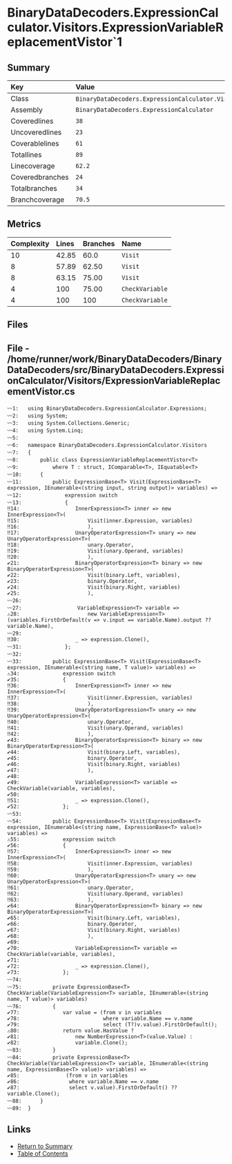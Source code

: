 ﻿# BinaryDataDecoders.ExpressionCalculator.Visitors.ExpressionVariableReplacementVistor`1

## Summary

| Key             | Value                                                                                    |
| :-------------- | :--------------------------------------------------------------------------------------- |
| Class           | `BinaryDataDecoders.ExpressionCalculator.Visitors.ExpressionVariableReplacementVistor`1` |
| Assembly        | `BinaryDataDecoders.ExpressionCalculator`                                                |
| Coveredlines    | `38`                                                                                     |
| Uncoveredlines  | `23`                                                                                     |
| Coverablelines  | `61`                                                                                     |
| Totallines      | `89`                                                                                     |
| Linecoverage    | `62.2`                                                                                   |
| Coveredbranches | `24`                                                                                     |
| Totalbranches   | `34`                                                                                     |
| Branchcoverage  | `70.5`                                                                                   |

## Metrics

| Complexity | Lines | Branches | Name            |
| :--------- | :---- | :------- | :-------------- |
| 10         | 42.85 | 60.0     | `Visit`         |
| 8          | 57.89 | 62.50    | `Visit`         |
| 8          | 63.15 | 75.00    | `Visit`         |
| 4          | 100   | 75.00    | `CheckVariable` |
| 4          | 100   | 100      | `CheckVariable` |

## Files

## File - /home/runner/work/BinaryDataDecoders/BinaryDataDecoders/src/BinaryDataDecoders.ExpressionCalculator/Visitors/ExpressionVariableReplacementVistor.cs

```CSharp
〰1:   using BinaryDataDecoders.ExpressionCalculator.Expressions;
〰2:   using System;
〰3:   using System.Collections.Generic;
〰4:   using System.Linq;
〰5:   
〰6:   namespace BinaryDataDecoders.ExpressionCalculator.Visitors
〰7:   {
〰8:       public class ExpressionVariableReplacementVistor<T>
〰9:           where T : struct, IComparable<T>, IEquatable<T>
〰10:      {
〰11:          public ExpressionBase<T> Visit(ExpressionBase<T> expression, IEnumerable<(string input, string output)> variables) =>
〰12:              expression switch
〰13:              {
‼14:                  InnerExpression<T> inner => new InnerExpression<T>(
‼15:                      Visit(inner.Expression, variables)
‼16:                      ),
‼17:                  UnaryOperatorExpression<T> unary => new UnaryOperatorExpression<T>(
‼18:                      unary.Operator,
‼19:                      Visit(unary.Operand, variables)
‼20:                      ),
✔21:                  BinaryOperatorExpression<T> binary => new BinaryOperatorExpression<T>(
✔22:                      Visit(binary.Left, variables),
✔23:                      binary.Operator,
✔24:                      Visit(binary.Right, variables)
✔25:                      ),
〰26:  
〰27:                  VariableExpression<T> variable =>
⚠28:                      new VariableExpression<T>(variables.FirstOrDefault(v => v.input == variable.Name).output ?? variable.Name),
〰29:  
‼30:                  _ => expression.Clone(),
〰31:              };
〰32:  
〰33:          public ExpressionBase<T> Visit(ExpressionBase<T> expression, IEnumerable<(string name, T value)> variables) =>
⚠34:              expression switch
✔35:              {
‼36:                  InnerExpression<T> inner => new InnerExpression<T>(
‼37:                      Visit(inner.Expression, variables)
‼38:                      ),
‼39:                  UnaryOperatorExpression<T> unary => new UnaryOperatorExpression<T>(
‼40:                      unary.Operator,
‼41:                      Visit(unary.Operand, variables)
‼42:                      ),
✔43:                  BinaryOperatorExpression<T> binary => new BinaryOperatorExpression<T>(
✔44:                      Visit(binary.Left, variables),
✔45:                      binary.Operator,
✔46:                      Visit(binary.Right, variables)
✔47:                      ),
✔48:  
✔49:                  VariableExpression<T> variable => CheckVariable(variable, variables),
✔50:  
‼51:                  _ => expression.Clone(),
✔52:              };
〰53:  
〰54:          public ExpressionBase<T> Visit(ExpressionBase<T> expression, IEnumerable<(string name, ExpressionBase<T> value)> variables) =>
⚠55:              expression switch
✔56:              {
‼57:                  InnerExpression<T> inner => new InnerExpression<T>(
‼58:                      Visit(inner.Expression, variables)
‼59:                      ),
‼60:                  UnaryOperatorExpression<T> unary => new UnaryOperatorExpression<T>(
‼61:                      unary.Operator,
‼62:                      Visit(unary.Operand, variables)
‼63:                      ),
✔64:                  BinaryOperatorExpression<T> binary => new BinaryOperatorExpression<T>(
✔65:                      Visit(binary.Left, variables),
✔66:                      binary.Operator,
✔67:                      Visit(binary.Right, variables)
✔68:                      ),
✔69:  
✔70:                  VariableExpression<T> variable => CheckVariable(variable, variables),
✔71:  
✔72:                  _ => expression.Clone(),
✔73:              };
〰74:  
〰75:          private ExpressionBase<T> CheckVariable(VariableExpression<T> variable, IEnumerable<(string name, T value)> variables)
〰76:          {
✔77:              var value = (from v in variables
✔78:                           where variable.Name == v.name
✔79:                           select (T?)v.value).FirstOrDefault();
⚠80:              return value.HasValue ?
✔81:                  new NumberExpression<T>(value.Value) :
✔82:                  variable.Clone();
〰83:          }
〰84:          private ExpressionBase<T> CheckVariable(VariableExpression<T> variable, IEnumerable<(string name, ExpressionBase<T> value)> variables) =>
✔85:               (from v in variables
✔86:                where variable.Name == v.name
✔87:                select v.value).FirstOrDefault() ?? variable.Clone();
〰88:      }
〰89:  }
```

## Links

* [Return to Summary](Summary.md)
* [Table of Contents](../TOC.md)

